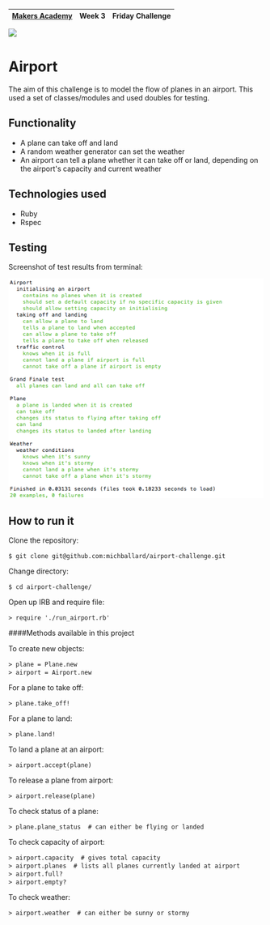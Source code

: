 | [Makers Academy](http://www.makersacademy.com) | Week 3 | Friday Challenge |
| ------ | ------ | ------ |

<a href="https://codeclimate.com/repos/5460eb0fe30ba028940161f8/feed"><img src="https://codeclimate.com/repos/5460eb0fe30ba028940161f8/badges/ead37b52191437cb9955/gpa.svg" /></a>

Airport
=======

The aim of this challenge is to model the flow of planes in an airport.  This used a set of classes/modules and used doubles for testing.  

Functionality
-------------
- A plane can take off and land
- A random weather generator can set the weather
- An airport can tell a plane whether it can take off or land, depending on the airport's capacity and current weather

Technologies used
-----------------
- Ruby
- Rspec

Testing
-------
Screenshot of test results from terminal:

![Screenshot](/images/screenshot.png)

How to run it
-------------

Clone the repository:
```shell
$ git clone git@github.com:michballard/airport-challenge.git
```

Change directory:
```shell
$ cd airport-challenge/
```

Open up IRB and require file:
```shell
> require './run_airport.rb'
```

####Methods available in this project

To create new objects:
```shell
> plane = Plane.new
> airport = Airport.new
```

For a plane to take off:
```shell
> plane.take_off!
```

For a plane to land:
```shell
> plane.land!
```

To land a plane at an airport:
```shell
> airport.accept(plane)
```

To release a plane from airport:
```shell
> airport.release(plane)
```

To check status of a plane:
```shell
> plane.plane_status  # can either be flying or landed
```

To check capacity of airport:
```shell
> airport.capacity  # gives total capacity
> airport.planes  # lists all planes currently landed at airport
> airport.full?
> airport.empty?
```

To check weather:
```shell
> airport.weather  # can either be sunny or stormy
```
